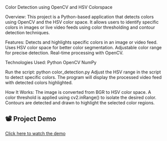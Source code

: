 Color Detection using OpenCV and HSV Colorspace

Overview:
This project is a Python-based application that detects colors using OpenCV and the HSV color space. It allows users to identify specific colors in images or live video feeds using color thresholding and contour detection techniques.

Features:
Detects and highlights specific colors in an image or video feed.
Uses HSV color space for better color segmentation.
Adjustable color range for precise detection.
Real-time processing with OpenCV.

Technologies Used:
Python
OpenCV
NumPy

Run the script:
python color_detection.py
Adjust the HSV range in the script to detect specific colors.
The program will display the processed video feed with detected colors highlighted.

How It Works:
The image is converted from BGR to HSV color space.
A color threshold is applied using cv2.inRange() to isolate the desired color.
Contours are detected and drawn to highlight the selected color regions.

## 📽 Project Demo   
[Click here to watch the demo](https://github.com/SUVETHAV30/Color-Detection-with-OpenCV/blob/85bbdf4dc52ec4ae9c9d1f2d5ddfce53abc49f77/frame%202025-03-15%2019-10-00.mp4)



